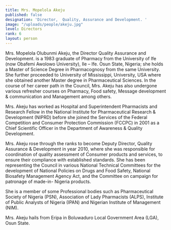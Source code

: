 ```yaml
---
title: Mrs. Mopelola Akeju
published: false
designation: 'Director,  Quality, Assurance and Development. '
image: "/uploads/people/akeju.jpg"
level: Directors
rank: 6
layout: person
---
```


Mrs. Mopelola Olubunmi Akeju, the Director Quality Assurance and Development. is a 1983 graduate of Pharmacy from the University of Ife (now Obafemi Awolowo University), Ile – Ife. Osun State, Nigeria; she holds a Master of Science Degree in Pharmacognosy from the same University. She further proceeded to University of Mississippi, University, USA where she obtained another Master degree in Pharmaceutical Sciences. In the course of her career path in the Council, Mrs. Akeju has also undergone various refresher courses on Pharmacy, Food safety, Message development & communication and Management among others.

Mrs. Akeju has worked as Hospital and Superintendent Pharmacists and Research Fellow in the National Institute for Pharmaceutical Research & Development (NIPRD) before she joined the Services of the Federal Competition and Consumer Protection Commission (FCCPC) in 2001 as a Chief Scientific Officer in the Department of Awareness & Quality Development.

Mrs. Akeju rose through the ranks to become Deputy Director, Quality Assurance & Development in year 2010, where she was responsible for coordination of quality assessment of Consumer products and services, to ensure their compliance with established standards. She has been representing the Council in various National Technical Committees for the development of National Policies on Drugs and Food Safety, National Biosafety Management Agency Act, and the Committee on campaign for patronage of made-in- Nigeria products. 

She is a member of some Professional bodies such as Pharmaceutical Society of Nigeria (PSN), Association of Lady Pharmacists (ALPS), Institute of Public Analysts of Nigeria (IPAN) and Nigerian Institute of Management (NIM).

Mrs. Akeju hails from Eripa in Boluwaduro Local Government Area (LGA), Osun State.